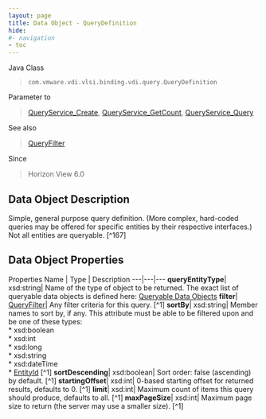 ```yaml
---
layout: page
title: Data Object - QueryDefinition
hide:
#- navigation
- toc
---
```






Java Class
> `com.vmware.vdi.vlsi.binding.vdi.query.QueryDefinition`

Parameter to
> [QueryService_Create](vdi.query.QueryService.md#create), [QueryService_GetCount](vdi.query.QueryService.md#getCount), [QueryService_Query](vdi.query.QueryService.md#query)

See also
> [QueryFilter](vdi.query.QueryFilter.Filter.md)

Since
> Horizon View 6.0


## Data Object Description

Simple, general purpose query definition. (More complex, hard-coded queries may be offered for specific entities by their respective interfaces.) Not all entities are queryable.
 [^167]



## Data Object Properties
Properties
Name |  Type |  Description
---|---|---
**queryEntityType**|  xsd:string|  Name of the type of object to be returned. The exact list of queryable data objects is defined here: [Queryable Data Objects](index-queries.md)
**filter**| [QueryFilter](vdi.query.QueryFilter.Filter.md)|  Any filter criteria for this query. [^1]
**sortBy**|  xsd:string|  Member names to sort by, if any. This attribute must be able to be filtered upon and be one of these types:<br>* xsd:boolean<br>* xsd:int<br>* xsd:long<br>* xsd:string<br>* xsd:dateTime<br>* [EntityId](vdi.EntityId.md) [^1]
**sortDescending**|  xsd:boolean|  Sort order: false (ascending) by default. [^1]
**startingOffset**|  xsd:int|  0-based starting offset for returned results, defaults to 0. [^1]
**limit**|  xsd:int|  Maximum count of items this query should produce, defaults to all. [^1]
**maxPageSize**|  xsd:int|  Maximum page size to return (the server may use a smaller size). [^1]
 


 
